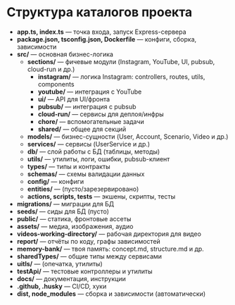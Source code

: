 # Структура каталогов проекта

- **app.ts, index.ts** — точка входа, запуск Express-сервера
- **package.json, tsconfig.json, Dockerfile** — конфиги, сборка, зависимости
- **src/** — основная бизнес-логика
  - **sections/** — фичевые модули (Instagram, YouTube, UI, pubsub, cloud-run и др.)
    - **instagram/** — логика Instagram: controllers, routes, utils, components
    - **youtube/** — интеграция с YouTube
    - **ui/** — API для UI/фронта
    - **pubsub/** — интеграция с pubsub
    - **cloud-run/** — сервисы для деплоя/инфры
    - **chore/** — вспомогательные задачи
    - **shared/** — общее для секций
  - **models/** — бизнес-сущности (User, Account, Scenario, Video и др.)
  - **services/** — сервисы (UserService и др.)
  - **db/** — слой работы с БД (таблицы, методы)
  - **utils/** — утилиты, логи, ошибки, pubsub-клиент
  - **types/** — типы и контракты
  - **schemas/** — схемы валидации данных
  - **config/** — конфиги
  - **entities/** — (пусто/зарезервировано)
  - **actions, scripts, tests** — экшены, скрипты, тесты
- **migrations/** — миграции для БД
- **seeds/** — сиды для БД (пусто)
- **public/** — статика, фронтовые ассеты
- **assets/** — медиа, изображения, аудио
- **videos-working-directory/** — рабочая директория для видео
- **report/** — отчёты по коду, графы зависимостей
- **memory-bank/** — твоя память: concept.md, structure.md и др.
- **sharedTypes/** — общие типы между сервисами
- **uitls/** — (опечатка, утилиты)
- **testApi/** — тестовые контроллеры и утилиты
- **docs/** — документация, инструкции
- **.github, .husky** — CI/CD, хуки
- **dist, node_modules** — сборка и зависимости (автоматически)

